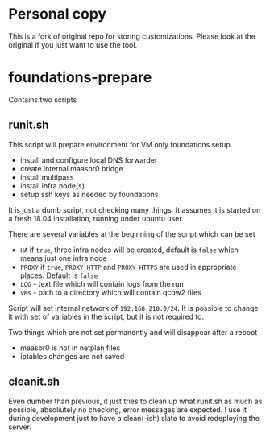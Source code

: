 # Personal copy

This is a fork of original repo for storing customizations. Please look at the original if you just want to use the tool.

# foundations-prepare

Contains two scripts

## runit.sh

This script will prepare environment for VM only foundations setup.

- install and configure local DNS forwarder
- create internal maasbr0 bridge
- install multipass
- install infra node(s)
- setup ssh keys as needed by foundations

It is just a dumb script, not checking many things. It assumes it is started on a fresh 18.04 installation,
running under ubuntu user.

There are several variables at the beginning of the script which can be set

- `HA` if `true`, three infra nodes will be created, default is `false` which means just one infra node
- `PROXY` if `true`, `PROXY_HTTP` and `PROXY_HTTPS` are used in appropriate places. Default is `false`
- `LOG` - text file which will contain logs from the run
- `VMs` - path to a directory which will contain qcow2 files

Script will set internal network of `192.168.210.0/24`. It is possible to change it with set of variables in the script, but it is not required to.

Two things which are not set permanently and will disappear after a reboot

- maasbr0 is not in netplan files
- iptables changes are not saved

## cleanit.sh

Even dumber than previous, it just tries to clean up what runit.sh as much as possible, absoliutely no checking, error messages are expected.
I use it during development just to have a clean(-ish) slate to avoid redeploying the server.
